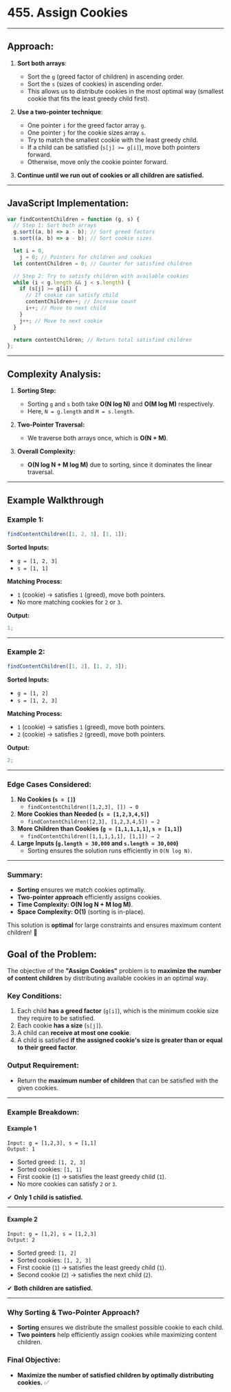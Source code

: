 <!--Here’s a **step-by-step solution** in **JavaScript**
for the "Assign Cookies" problem, along with a **complexity analysis**.
-->

# **455. Assign Cookies**

---

## **Approach:**

1. **Sort both arrays**:

   - Sort the `g` (greed factor of children) in ascending order.
   - Sort the `s` (sizes of cookies) in ascending order.
   - This allows us to distribute cookies in the most optimal way (smallest cookie that fits the least greedy child first).

2. **Use a two-pointer technique**:

   - One pointer `i` for the greed factor array `g`.
   - One pointer `j` for the cookie sizes array `s`.
   - Try to match the smallest cookie with the least greedy child.
   - If a child can be satisfied (`s[j] >= g[i]`), move both pointers forward.
   - Otherwise, move only the cookie pointer forward.

3. **Continue until we run out of cookies or all children are satisfied.**

---

## **JavaScript Implementation:**

```javascript
var findContentChildren = function (g, s) {
  // Step 1: Sort both arrays
  g.sort((a, b) => a - b); // Sort greed factors
  s.sort((a, b) => a - b); // Sort cookie sizes

  let i = 0,
    j = 0; // Pointers for children and cookies
  let contentChildren = 0; // Counter for satisfied children

  // Step 2: Try to satisfy children with available cookies
  while (i < g.length && j < s.length) {
    if (s[j] >= g[i]) {
      // If cookie can satisfy child
      contentChildren++; // Increase count
      i++; // Move to next child
    }
    j++; // Move to next cookie
  }

  return contentChildren; // Return total satisfied children
};
```

---

## **Complexity Analysis:**

1. **Sorting Step:**

   - Sorting `g` and `s` both take **O(N log N)** and **O(M log M)** respectively.
   - Here, `N = g.length` and `M = s.length`.

2. **Two-Pointer Traversal:**

   - We traverse both arrays once, which is **O(N + M)**.

3. **Overall Complexity:**
   - **O(N log N + M log M)** due to sorting, since it dominates the linear traversal.

---

## **Example Walkthrough**

### **Example 1:**

```js
findContentChildren([1, 2, 3], [1, 1]);
```

**Sorted Inputs:**

- `g = [1, 2, 3]`
- `s = [1, 1]`

**Matching Process:**

- `1` (cookie) → satisfies `1` (greed), move both pointers.
- No more matching cookies for `2` or `3`.

**Output:**

```js
1;
```

---

### **Example 2:**

```js
findContentChildren([1, 2], [1, 2, 3]);
```

**Sorted Inputs:**

- `g = [1, 2]`
- `s = [1, 2, 3]`

**Matching Process:**

- `1` (cookie) → satisfies `1` (greed), move both pointers.
- `2` (cookie) → satisfies `2` (greed), move both pointers.

**Output:**

```js
2;
```

---

### **Edge Cases Considered:**

1. **No Cookies (`s = []`)**
   - `findContentChildren([1,2,3], []) → 0`
2. **More Cookies than Needed (`s = [1,2,3,4,5]`)**
   - `findContentChildren([2,3], [1,2,3,4,5]) → 2`
3. **More Children than Cookies (`g = [1,1,1,1,1]`, `s = [1,1]`)**
   - `findContentChildren([1,1,1,1,1], [1,1]) → 2`
4. **Large Inputs (`g.length = 30,000` and `s.length = 30,000`)**
   - Sorting ensures the solution runs efficiently in `O(N log N)`.

---

### **Summary:**

- **Sorting** ensures we match cookies optimally.
- **Two-pointer approach** efficiently assigns cookies.
- **Time Complexity: O(N log N + M log M)**.
- **Space Complexity: O(1)** (sorting is in-place).

This solution is **optimal** for large constraints and ensures maximum content children! 🎯

## **Goal of the Problem:**

The objective of the **"Assign Cookies"** problem is to **maximize the number of content children** by distributing available cookies in an optimal way.

### **Key Conditions:**

1. Each child **has a greed factor** (`g[i]`), which is the minimum cookie size they require to be satisfied.
2. Each cookie **has a size** (`s[j]`).
3. A child can **receive at most one cookie**.
4. A child is satisfied **if the assigned cookie's size is greater than or equal to their greed factor**.

### **Output Requirement:**

- Return the **maximum number of children** that can be satisfied with the given cookies.

---

### **Example Breakdown:**

#### **Example 1**

```plaintext
Input: g = [1,2,3], s = [1,1]
Output: 1
```

- Sorted greed: `[1, 2, 3]`
- Sorted cookies: `[1, 1]`
- First cookie (`1`) → satisfies the least greedy child (`1`).
- No more cookies can satisfy `2` or `3`.

✔ **Only 1 child is satisfied.**

---

#### **Example 2**

```plaintext
Input: g = [1,2], s = [1,2,3]
Output: 2
```

- Sorted greed: `[1, 2]`
- Sorted cookies: `[1, 2, 3]`
- First cookie (`1`) → satisfies the least greedy child (`1`).
- Second cookie (`2`) → satisfies the next child (`2`).

✔ **Both children are satisfied.**

---

### **Why Sorting & Two-Pointer Approach?**

- **Sorting** ensures we distribute the smallest possible cookie to each child.
- **Two pointers** help efficiently assign cookies while maximizing content children.

### **Final Objective:**

- **Maximize the number of satisfied children by optimally distributing cookies.** ✅
